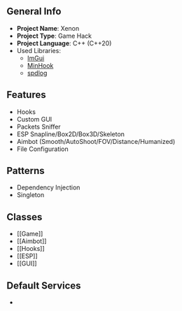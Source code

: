 
## General Info
- **Project Name**: Xenon
- **Project Type**: Game Hack
- **Project Language**: C++ (C++20)
- Used Libraries:
	- [ImGui](https://github.com/ocornut/imgui)
	- [MinHook](https://github.com/TsudaKageyu/minhook)
	- [spdlog](https://github.com/gabime/spdlog)

## Features
- Hooks
- Custom GUI
- Packets Sniffer
- ESP Snapline/Box2D/Box3D/Skeleton
- Aimbot (Smooth/AutoShoot/FOV/Distance/Humanized)
- File Configuration

## Patterns
- Dependency Injection
- Singleton

## Classes
- [[Game]]
- [[Aimbot]]
- [[Hooks]]
- [[ESP]] 
- [[GUI]]

## Default Services
- 